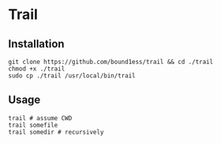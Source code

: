 # Trail

## Installation

```shell
git clone https://github.com/bound1ess/trail && cd ./trail
chmod +x ./trail
sudo cp ./trail /usr/local/bin/trail
```

## Usage

```shell
trail # assume CWD
trail somefile
trail somedir # recursively
```
